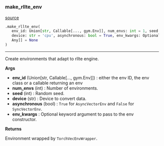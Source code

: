 #


### make_rllte_env
[source](https://github.com/RLE-Foundation/rllte/blob/main/rllte/env/utils.py/#L327)
```python
.make_rllte_env(
   env_id: Union[str, Callable[..., gym.Env]], num_envs: int = 1, seed: int = 1,
   device: str = 'cpu', asynchronous: bool = True, env_kwargs: Optional[Dict[str,
   Any]] = None
)
```

---
Create environments that adapt to rllte engine.


**Args**

* **env_id** (Union[str, Callable[..., gym.Env]]) : either the env ID, the env class or a callable returning an env
* **num_envs** (int) : Number of environments.
* **seed** (int) : Random seed.
* **device** (str) : Device to convert data.
* **asynchronous** (bool) : `True` for `AsyncVectorEnv` and `False` for `SyncVectorEnv`.
* **env_kwargs**  : Optional keyword argument to pass to the env constructor.


**Returns**

Environment wrapped by `TorchVecEnvWrapper`.
